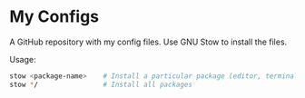 # My Configs

A GitHub repository with my config files. Use GNU Stow to install the files. 

Usage: 

```bash
stow <package-name>    # Install a particular package (editor, terminal, etc.)
stow */                # Install all packages
```
